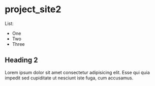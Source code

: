 # project_site2

List:
- One
- Two
- Three

## Heading 2

Lorem ipsum dolor sit amet consectetur adipisicing elit. Esse qui quia impedit sed cupiditate ut nesciunt iste fuga, cum accusamus.
